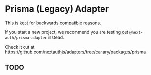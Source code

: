 # Prisma (Legacy) Adapter

This is kept for backwards compatible reasons.

If you start a new project, we recommend you are testing out `@next-auth/prisma-adapter` instead.

Check it out at https://github.com/nextauthjs/adapters/tree/canary/packages/prisma

## TODO
